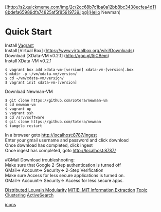 [!http://s2.quickmeme.com/img/2c/2cc68b7c1ba0a12bb8bc3438ecfea4d118bdefa65989dfa74825af5f85919739.jpg](Hello Newman)

# Quick Start
Install [Vagrant](http://www.vagrantup.com/)  
Install [Virtual Box] (https://www.virtualbox.org/wiki/Downloads)  
Download [XData-VM v0.2.1] (http://goo.gl/5jCBem)  
Install XData-VM v0.2.1	  

    $ vagrant box add xdata-vm-[version] xdata-vm-[version].box  
    $ mkdir -p ~/vm/xdata-vm/version/  
    $ cd ~/vm/xdata-vm/version/  
    $ vagrant init xdata-vm-[version]  
    
Download Newman-VM  
    
    $ git clone https://github.com/Sotera/newman-vm  
    $ cd newman-vm  
    $ vagrant up  
    $ vagrant ssh  
    $ cd /srv/software  
    $ git clone https://github.com/Sotera/newman  
    $ tangelo restart  
    

In a browser goto [http://localhost:8787/ingest](http://localhost:8787/ingest)  
Enter your gmail username and password and click download  
Once download has completed, click ingest  
Once ingest has completed, goto [http://localhost:8787/](http://localhost:8787/)  

#GMail Download troubleshooting:  
Make sure that Google 2-Step authentication is turned off  
	GMail-> Account-> Security-> 2-Step Verification  
Make sure Access for less secure applications is turned on.  
	GMail-> Account-> Security-> Access for less secure apps.  
	

[Distributed Louvain Modularity](https://github.com/Sotera/distributed-louvain-modularity)
[MITIE: MIT Information Extraction](https://github.com/mit-nlp/MITIE)
[Topic Clustering](https://github.com/mitll/topic-clustering)
[ActiveSearch](https://github.com/AutonlabCMU/ActiveSearch)

[icons](https://www.iconfinder.com/iconsets/document-icons-2)